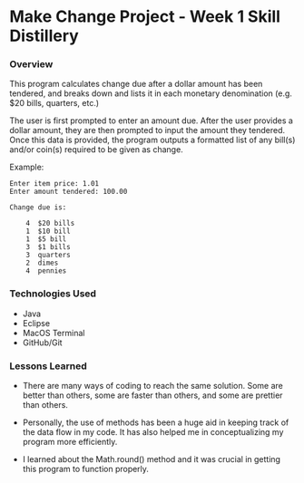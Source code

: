 # Make Change Project - Week 1 Skill Distillery

### Overview
This program calculates change due after a dollar amount has been tendered, and breaks down and lists it in each monetary denomination (e.g. $20 bills, quarters, etc.)

The user is first prompted to enter an amount due. After the user provides a dollar amount, they are then prompted to input the amount they tendered. Once this data is provided, the program outputs a formatted list of any bill(s) and/or coin(s) required to be given as change.

Example:

	Enter item price: 1.01
	Enter amount tendered: 100.00

	Change due is:

		4  $20 bills
		1  $10 bill
		1  $5 bill
		3  $1 bills
		3  quarters
		2  dimes
		4  pennies

### Technologies Used
- Java
- Eclipse
- MacOS Terminal
- GitHub/Git

### Lessons Learned
* There are many ways of coding to reach the same solution. Some are better than others, some are faster than others, and some are prettier than others.


* Personally, the use of methods has been a huge aid in keeping track of the data flow in my code. It has also helped me in conceptualizing my program more efficiently.


* I learned about the Math.round() method and it was crucial in getting this program to function properly.